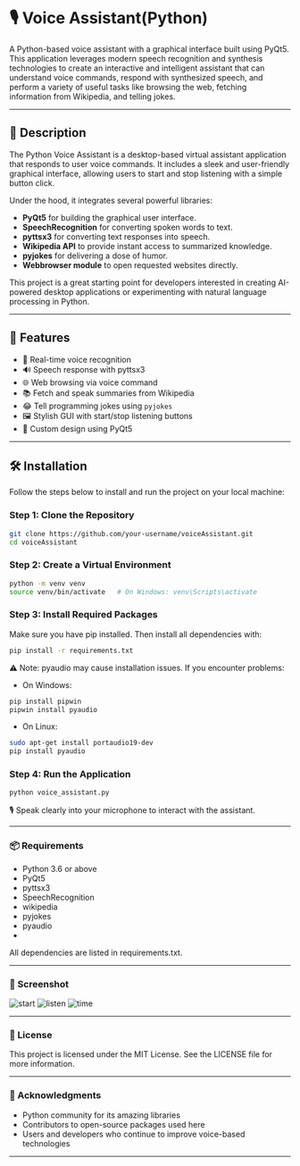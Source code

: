 # 🎙️ Voice Assistant(Python)

A Python-based voice assistant with a graphical interface built using PyQt5. This application leverages modern speech recognition and synthesis technologies to create an interactive and intelligent assistant that can understand voice commands, respond with synthesized speech, and perform a variety of useful tasks like browsing the web, fetching information from Wikipedia, and telling jokes.

---

## 📖 Description

The Python Voice Assistant is a desktop-based virtual assistant application that responds to user voice commands. It includes a sleek and user-friendly graphical interface, allowing users to start and stop listening with a simple button click.

Under the hood, it integrates several powerful libraries:
- **PyQt5** for building the graphical user interface.
- **SpeechRecognition** for converting spoken words to text.
- **pyttsx3** for converting text responses into speech.
- **Wikipedia API** to provide instant access to summarized knowledge.
- **pyjokes** for delivering a dose of humor.
- **Webbrowser module** to open requested websites directly.

This project is a great starting point for developers interested in creating AI-powered desktop applications or experimenting with natural language processing in Python.

---

## 🚀 Features

- 🎤 Real-time voice recognition
- 🔊 Speech response with pyttsx3
- 🌐 Web browsing via voice command
- 📚 Fetch and speak summaries from Wikipedia
- 😂 Tell programming jokes using `pyjokes`
- 🖼️ Stylish GUI with start/stop listening buttons
- 🎨 Custom design using PyQt5

---
## 🛠️ Installation

Follow the steps below to install and run the project on your local machine:

### Step 1: Clone the Repository
```bash
git clone https://github.com/your-username/voiceAssistant.git
cd voiceAssistant
```

### Step 2: Create a Virtual Environment
```bash
python -m venv venv
source venv/bin/activate   # On Windows: venv\Scripts\activate
```
### Step 3: Install Required Packages

Make sure you have pip installed. Then install all dependencies with:
```bash
pip install -r requirements.txt
```
⚠️ Note: pyaudio may cause installation issues. If you encounter problems:

- On Windows:
```bash  
pip install pipwin
pipwin install pyaudio
```
- On Linux:
```bash 
sudo apt-get install portaudio19-dev
pip install pyaudio
```
### Step 4: Run the Application
```bash 
python voice_assistant.py
```
🎙️ Speak clearly into your microphone to interact with the assistant.

---

### 📦 Requirements
- Python 3.6 or above
- PyQt5
- pyttsx3
- SpeechRecognition
- wikipedia
- pyjokes
- pyaudio
- 
All dependencies are listed in requirements.txt.

---

### 📸 Screenshot

![start](https://github.com/user-attachments/assets/a3d788f0-d50d-419e-a4b9-e5ba4274a965)
![listen](https://github.com/user-attachments/assets/5b0dc4ab-e291-481b-ac19-c3ffc6493adb)
![time](https://github.com/user-attachments/assets/cfa53912-f575-4e0f-b407-ec090667abc6)

---

### 📄 License
This project is licensed under the MIT License. See the LICENSE file for more information.

---

### 🙌 Acknowledgments

- Python community for its amazing libraries
- Contributors to open-source packages used here
- Users and developers who continue to improve voice-based technologies

---

  







   

